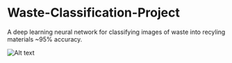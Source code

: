 # Waste-Classification-Project
A deep learning neural network for classifying images of waste into recyling materials ~95% accuracy.

![Alt text](images/demo.png?raw=true "Title")
